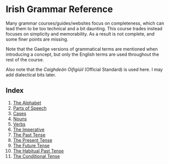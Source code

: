 # Irish Grammar Reference


Many grammar courses/guides/websites focus on completeness, which can lead them
to be too technical and a bit daunting. This course trades instead focuses on
simplicity and memorability. As a result is not complete, and some finer points
are missing.

Note that the Gaeilge versions of grammatical terms are mentioned when
introducing a concept, but only the English terms are used throughout the rest
of the course.

Also note that the _Caighdeán Oifigiúil_ (Official Standard) is used here. I may
add dialectical bits later.


## Index

1. [The Alphabet](01_the_alphabet_and_its_mutations.md)
2. [Parts of Speech](02_parts_of_speech.md)
3. [Cases](03_cases.md)
4. [Nouns](04_nouns.md)
5. [Verbs](05_verbs/00_introduction.md)
  1. [The Imperative](05_verbs/01_imperative.md)
  2. [The Past Tense](05_verbs/02_past.md)
  3. [The Present Tense](05_verbs/03_present.md)
  4. [The Future Tense](05_verbs/04_future.md)
  5. [The Habitual Past Tense](05_verbs/05_habitual_past.md)
  6. [The Conditional Tense](05_verbs/06_conditional.md)